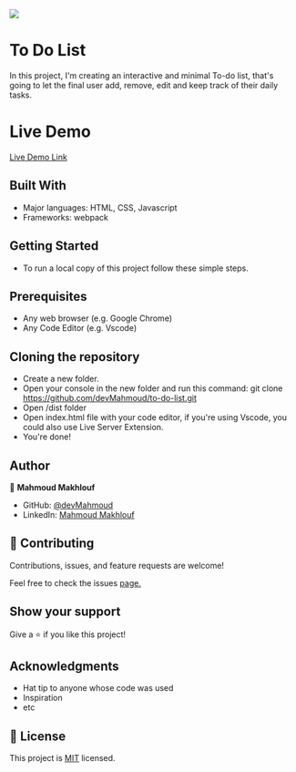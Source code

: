 ![](https://img.shields.io/badge/Microverse-blueviolet)

# To Do List

In this project, I'm creating an interactive and minimal To-do list, that's going to let the final user add, remove, edit and keep track of their daily tasks.

# Live Demo
[Live Demo Link](https://devmahmoud.github.io/to-do-list/dist/)

## Built With

- Major languages: 
    HTML, CSS, Javascript
- Frameworks: 
    webpack

## Getting Started
- To run a local copy of this project follow these simple steps.

## Prerequisites
- Any web browser (e.g. Google Chrome)
- Any Code Editor (e.g. Vscode)
## Cloning the repository
- Create a new folder.
- Open your console in the new folder and run this command: git clone https://github.com/devMahmoud/to-do-list.git
- Open /dist folder
- Open index.html file with your code editor, if you're using Vscode, you could also use Live Server Extension.
- You're done!

## Author

👤 **Mahmoud Makhlouf**

- GitHub: [@devMahmoud](https://github.com/devMahmoud)
- LinkedIn: [Mahmoud Makhlouf](https://www.linkedin.com/in/mahmoud-makhlouf-844271211/)

## 🤝 Contributing
Contributions, issues, and feature requests are welcome!

Feel free to check the issues [page.](https://github.com/devMahmoud/to-do-list/issues)
## Show your support

Give a ⭐️ if you like this project!

## Acknowledgments

- Hat tip to anyone whose code was used
- Inspiration
- etc

## 📝 License

This project is [MIT](./MIT.md) licensed.
